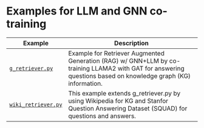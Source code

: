 # Examples for LLM and GNN co-training

| Example                              | Description                                                                                                                                             |
| ------------------------------------ | ------------------------------------------------------------------------------------------------------------------------------------------------------- |
| [`g_retriever.py`](./g_retriever.py) | Example for Retriever Augmented Generation (RAG) w/ GNN+LLM by co-training LLAMA2 with GAT for answering questions based on knowledge graph (KG) information. |
| [`wiki_retriever.py`](./wiki_retriever.py) | This example extends g_retriever.py by using Wikipedia for KG and Stanfor Question Answering Dataset (SQUAD) for questions and answers. |
